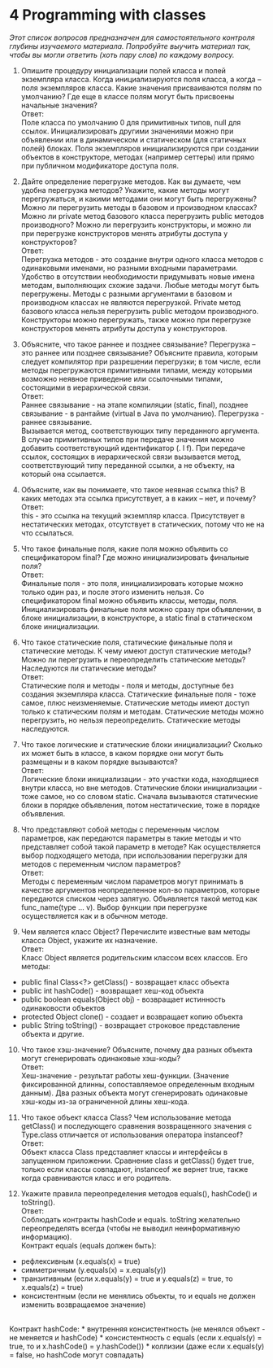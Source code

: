   # 4 Programming with classes

  *Этот список вопросов предназначен для самостоятельного контроля глубины изучаемого материала.*
  *Попробуйте выучить материал так, чтобы вы могли ответить (хоть пару слов) по каждому вопросу.* 
    
  1.   Опишите процедуру инициализации полей класса и полей экземпляра класса. Когда инициализируются поля класса, а когда – поля экземпляров класса. Какие значения присваиваются полям по умолчанию? Где еще в классе полям могут быть присвоены начальные значения? 
  <br/>Ответ:<br/>
  Поле класса по умолчанию 0 для примитивных типов, null для ссылок. Инициализировать другими значениями можно при объявлении или в динамическом и статическом (для статичных полей) блоках. Поля экземпляров инициализируются при создании объектов в конструкторе, методах (например сеттеры) или прямо при публичном модификаторе доступа поля.

  2.  Дайте определение перегрузке методов. Как вы думаете, чем удобна перегрузка методов? Укажите, какие методы могут перегружаться, и какими методами они могут быть перегружены? Можно ли перегрузить методы в базовом и производном классах? Можно ли private метод базового класса перегрузить public методов производного? Можно ли перегрузить конструкторы, и можно ли при перегрузке конструкторов менять атрибуты доступа у конструкторов? 
  <br/>Ответ:<br/>
  Перегрузка методов - это создание внутри одного класса методов с одинаковыми именами, но разными входными параметрами. Удобство в отсутствии необходимости придумывать новые имена методам, выполняющих схожие задачи. Любые методы могут быть перегружены. Методы с разными аргументами в базовом и производном классах не являются перегрузкой. Private метод базового класса нельзя перегрузить public методом производного. Конструкторы можно перегружать, также можно при перегрузке конструкторов менять атрибуты доступа у конструкторов.

  3.  Объясните, что такое раннее и позднее связывание? Перегрузка – это раннее или позднее связывание? Объясните правила,  которым  следует  компилятор  при  разрешении  перегрузки;  в  том  числе,  если  методы  перегружаются примитивными типами, между которыми возможно неявное приведение или ссылочными типами, состоящими в иерархической связи. 
  <br/>Ответ:<br/>
  Раннее связывание - на этапе компиляции (static, final), позднее связывание - в рантайме (virtual в Java по умолчанию). Перегрузка - раннее связывание. </br>
  Вызывается метод, соответствующих типу переданного аргумента. В случае примитивных типов при передаче значения можно добавить соответствующий идентификатор (. l f). При передаче ссылок, состоящих в иерархической связи вызывается метод, соответствующий типу переданной ссылки, а не объекту, на который она ссылается.

  4.  Объясните, как вы понимаете, что такое неявная ссылка this? В каких методах эта ссылка присутствует, а в каких – нет, и почему?
  <br/>Ответ:<br/>
  this - это ссылка на текущий экземпляр класса. Присутствует в нестатических методах, отсутствует в статических, потому что не на что ссылаться.

  5.  Что  такое  финальные поля, какие поля можно  объявить  со  спецификатором  final?  Где  можно  инициализировать финальные поля?
  <br/>Ответ:<br/>
  Финальные поля - это поля, инициализировать которые можно только один раз, и после этого изменить нельзя. Со спецификатором final можно объявить классы, методы, поля. Инициализировать финальные поля можно сразу при объявлении, в блоке инициализации, в конструкторе, а static final в статическом блоке инициализации.

  6.  Что такое статические поля, статические финальные поля и статические методы. К чему имеют доступ статические методы? Можно ли перегрузить и переопределить статические методы? Наследуются ли статические методы?
  <br/>Ответ:<br/>
  Статические поля и методы - поля и методы, доступные без создания экземпляра класса. Статические финальные поля - тоже самое, плюс неизменяемые. Статические методы имеют доступ только к статическим полям и методам. Статические методы можно перегрузить, но нельзя переопределить. Статические методы наследуются.

  7.  Что такое логические и статические блоки инициализации? Сколько их может быть в классе, в каком порядке они могут быть размещены и в каком порядке вызываются?
  <br/>Ответ:<br/>
  Логические блоки инициализации - это участки кода, находящиеся внутри класса, но вне методов. Статические блоки инициализации - тоже самое, но со словом static. Сначала вызываются статические блоки в порядке объявления, потом нестатические, тоже в порядке объявления.

  8.  Что представляют собой методы с переменным числом параметров, как передаются параметры в такие методы и что представляет собой такой параметр в методе? Как осуществляется выбор подходящего метода, при использовании перегрузки для методов с переменным числом параметров? 
  <br/>Ответ:<br/>
  Методы с переменным числом параметров могут принимать в качестве аргументов неопределенное кол-во параметров, которые передаются списком через запятую. Объявляется такой метод как func_name(type ... v). Выбор функции при перегрузке осуществляется как и в обычном методе.

  9.  Чем является класс Object? Перечислите известные вам методы класса  Object, укажите их назначение. 
  <br/>Ответ:<br/>
  Класс Object является родительским классом всех классов. Его методы: 
  * public final Class<?> getClass() - возвращает класс объекта
  * public int hashCode() - возвращает хеш-код объекта
  * public boolean equals(Object obj) - возвращает истинность одинаковости объектов
  * protected Object clone() - создает и возвращает копию объекта
  * public String toString() - возвращает строковое представление объекта
  и другие.

  10.  Что такое хэш-значение? Объясните, почему два разных объекта могут сгенерировать одинаковые хэш-коды? 
  <br/>Ответ:<br/>
  Хеш-значение - результат работы хеш-функции. (Значение фиксированной длинны, сопоставляемое определенным входным данным). Два разных объекта могут сгенерировать одинаковые хэш-коды из-за ограниченной длины хеш-кода.

  11.  Что  такое  объект  класса  Class?  Чем  использование  метода  getClass()  и  последующего  сравнения  возвращенного значения с Type.class отличается от использования оператора instanceof? 
  <br/>Ответ:<br/>
  Объект класса Class представляет классы и интерфейсы в запущенном приложении. Сравнение class и getClass() будет true, только если классы совпадают, instanceof же вернет true, также когда сравниваются класс и его родитель.

  12.  Укажите правила переопределения методов equals(), hashCode() и toString().
  <br/>Ответ:<br/>
  Соблюдать контракты hashCode и equals. toString желательно переопределять всегда (чтобы не выводил неинформативную информацию). </br> 
  Контракт equals (equals должен быть):
  * рефлексивным (x.equals(x) = true)
  * симметричным (y.equals(x) = x.equals(y))
  * транзитивным (если x.equals(y) = true и y.equals(z) = true, то x.equals(z) = true)
  * консистентным (если не менялись объекты, то и equals не должен изменить возвращаемое значение)
  </br>
  Контракт hashCode:
  * внутренняя консистентность (не менялся объект - не меняется и hashCode)
  * консистентность с equals (если x.equals(y) = true, то и x.hashCode() = y.hashCode())
  * коллизии (даже если x.equals(y) = false, но hashCode могут совпадать)

  
